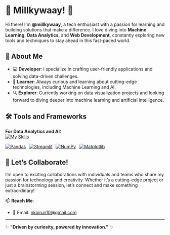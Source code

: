 # 🌌 Millkywaay! 🌟  

Hi there! I'm **@millkywaay**, a tech enthusiast with a passion for learning and building solutions that make a difference. I love diving into **Machine Learning**, **Data Analytics**, and **Web Development**, constantly exploring new tools and techniques to stay ahead in this fast-paced world.  

## 🌟 About Me  
- 💻 **Developer**: I specialize in crafting user-friendly applications and solving data-driven challenges.  
- 🌱 **Learner**: Always curious and learning about cutting-edge technologies, including Machine Learning and AI.  
- 🔍 **Explorer**: Currently working on data visualization projects and looking forward to diving deeper into machine learning and artificial intelligence.  

## 🛠️ Tools and Frameworks  

**For Data Analytics and AI:**  
[![My Skills](https://skillicons.dev/icons?i=sklearn,tensorflow,pandas,numpy,streamlit)](https://skillicons.dev)  
<div style="display: flex; flex-direction: row;">
    <a href="https://skillicons.dev" style="margin-right: 10px;">
        <img src="https://img.shields.io/badge/Pandas-150458?style=flat-square&logo=pandas&logoColor=white" alt="Pandas">
    </a>
    <a href="https://skillicons.dev" style="margin-right: 10px;">
        <img src="https://img.shields.io/badge/Streamlit-FF4B4B?style=flat-square&logo=streamlit&logoColor=white" alt="Streamlit">
    </a>
    <a href="https://skillicons.dev" style="margin-right: 10px;">
        <img src="https://img.shields.io/badge/NumPy-013243?style=flat-square&logo=numpy&logoColor=white" alt="NumPy">
    </a>
    <a href="https://skillicons.dev">
        <img src="https://img.shields.io/badge/Matplotlib-3776AB?style=flat-square&logo=matplotlib&logoColor=white" alt="Matplotlib">
    </a>
</div>  


## 💬 Let’s Collaborate!  
I’m open to exciting collaborations with individuals and teams who share my passion for technology and creativity. Whether it’s a cutting-edge project or just a brainstorming session, let’s connect and make something extraordinary!  

📫 **Reach Me**:  
- 📧 Email: [nkoirun10@gmail.com](mailto:nkoirun10@gmail.com) 

---

✨ **"Driven by curiosity, powered by innovation."** ✨  
